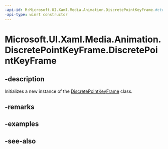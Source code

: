 ```yaml
---
-api-id: M:Microsoft.UI.Xaml.Media.Animation.DiscretePointKeyFrame.#ctor
-api-type: winrt constructor
---
```


<!-- Method syntax
public DiscretePointKeyFrame()
-->

# Microsoft.UI.Xaml.Media.Animation.DiscretePointKeyFrame.DiscretePointKeyFrame

## -description
Initializes a new instance of the [DiscretePointKeyFrame](discretepointkeyframe.md) class.

## -remarks

## -examples

## -see-also
